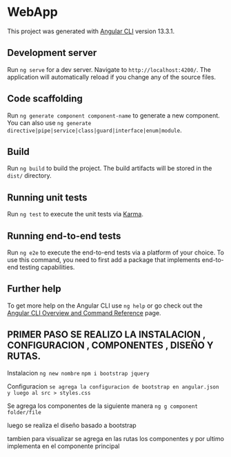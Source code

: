 # WebApp

This project was generated with [Angular CLI](https://github.com/angular/angular-cli) version 13.3.1.

## Development server

Run `ng serve` for a dev server. Navigate to `http://localhost:4200/`. The application will automatically reload if you change any of the source files.

## Code scaffolding

Run `ng generate component component-name` to generate a new component. You can also use `ng generate directive|pipe|service|class|guard|interface|enum|module`.

## Build

Run `ng build` to build the project. The build artifacts will be stored in the `dist/` directory.

## Running unit tests

Run `ng test` to execute the unit tests via [Karma](https://karma-runner.github.io).

## Running end-to-end tests

Run `ng e2e` to execute the end-to-end tests via a platform of your choice. To use this command, you need to first add a package that implements end-to-end testing capabilities.

## Further help

To get more help on the Angular CLI use `ng help` or go check out the [Angular CLI Overview and Command Reference](https://angular.io/cli) page.

## PRIMER PASO SE REALIZO LA INSTALACION , CONFIGURACION , COMPONENTES , DISEÑO Y RUTAS.

Instalacion 
`ng new nombre`
`npm i bootstrap jquery`

Configuracion
`se agrega la configuracion de bootstrap en angular.json y luego al src > styles.css`

Se agrega los componentes de la siguiente manera 
`ng g component folder/file`

luego se realiza el diseño basado a bootstrap

tambien para visualizar se agrega en las rutas los componentes y por ultimo implementa en el componente principal



